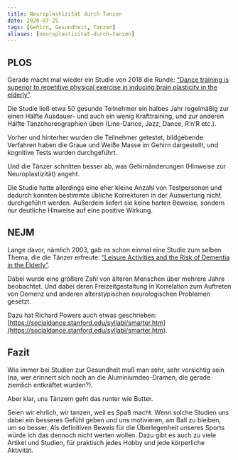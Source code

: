 ```yaml
---
title: Neuroplastizität durch Tanzen
date: 2020-07-25
tags: [Gehirn, Gesundheit, Tanzen]
aliases: [neuroplastizitat-durch-tanzen]
---
```

## PLOS

Gerade macht mal wieder ein Studie von 2018 die Runde: [“Dance training is superior to repetitive physical exercise in inducing brain plasticity in the elderly”](https://journals.plos.org/plosone/article?id=10.1371/journal.pone.0196636).

Die Studie ließ etwa 50 gesunde Teilnehmer ein halbes Jahr regelmäßig zur einen Hälfte Ausdauer- und auch ein wenig Krafttraining, und zur anderen Hälfte Tanzchoreographien üben (Line-Dance, Jazz, Dance, R’n’R etc.).

Vorher und hinterher wurden die Teilnehmer getestet, bildgebende Verfahren haben die Graue und Weiße Masse im Gehirn dargestellt, und kognitive Tests wurden durchgeführt.

Und die Tänzer schnitten besser ab, was Gehirnänderungen (Hinweise zur Neuroplastizität) angeht.

Die Studie hatte allerdings eine eher kleine Anzahl von Testpersonen und dadurch konnten bestimmte übliche Korrekturen in der Auswertung nicht durchgeführt werden. Außerdem liefert sie keine harten Beweise, sondern nur deutliche Hinweise auf eine positive Wirkung.

## NEJM

Lange davor, nämlich 2003, gab es schon einmal eine Studie zum selben Thema, die die Tänzer erfreute: [“Leisure Activities and the Risk of Dementia in the Elderly”](https://www.nejm.org/doi/full/10.1056/NEJMoa022252).

Dabei wurde eine größere Zahl von älteren Menschen über mehrere Jahre beobachtet. Und dabei deren Freizeitgestaltung in Korrelation zum Auftreten von Demenz und anderen alterstypischen neurologischen Problemen gesetzt.

Dazu hat Richard Powers auch etwas geschrieben: [https://socialdance.stanford.edu/syllabi/smarter.htm](https://socialdance.stanford.edu/syllabi/smarter.htm).

## Fazit

Wie immer bei Studien zur Gesundheit muß man sehr, sehr vorsichtig sein (na, wer erinnert sich noch an die Aluminiumdeo-Dramen, die gerade ziemlich entkräftet wurden?).

Aber klar, uns Tänzern geht das runter wie Butter.

Seien wir ehrlich, wir tanzen, weil es Spaß macht. Wenn solche Studien uns dabei ein besseres Gefühl geben und uns motivieren, am Ball zu bleiben, um so besser. Als definitiven Beweis für die Überlegenheit unseres Sports würde ich das dennoch nicht werten wollen. Dazu gibt es auch zu viele Artikel und Studien, für praktisch jedes Hobby und jede körperliche Aktivität.